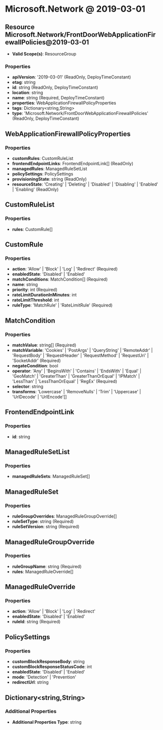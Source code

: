# Microsoft.Network @ 2019-03-01

## Resource Microsoft.Network/FrontDoorWebApplicationFirewallPolicies@2019-03-01
* **Valid Scope(s)**: ResourceGroup
### Properties
* **apiVersion**: '2019-03-01' (ReadOnly, DeployTimeConstant)
* **etag**: string
* **id**: string (ReadOnly, DeployTimeConstant)
* **location**: string
* **name**: string (Required, DeployTimeConstant)
* **properties**: WebApplicationFirewallPolicyProperties
* **tags**: Dictionary<string,String>
* **type**: 'Microsoft.Network/FrontDoorWebApplicationFirewallPolicies' (ReadOnly, DeployTimeConstant)

## WebApplicationFirewallPolicyProperties
### Properties
* **customRules**: CustomRuleList
* **frontendEndpointLinks**: FrontendEndpointLink[] (ReadOnly)
* **managedRules**: ManagedRuleSetList
* **policySettings**: PolicySettings
* **provisioningState**: string (ReadOnly)
* **resourceState**: 'Creating' | 'Deleting' | 'Disabled' | 'Disabling' | 'Enabled' | 'Enabling' (ReadOnly)

## CustomRuleList
### Properties
* **rules**: CustomRule[]

## CustomRule
### Properties
* **action**: 'Allow' | 'Block' | 'Log' | 'Redirect' (Required)
* **enabledState**: 'Disabled' | 'Enabled'
* **matchConditions**: MatchCondition[] (Required)
* **name**: string
* **priority**: int (Required)
* **rateLimitDurationInMinutes**: int
* **rateLimitThreshold**: int
* **ruleType**: 'MatchRule' | 'RateLimitRule' (Required)

## MatchCondition
### Properties
* **matchValue**: string[] (Required)
* **matchVariable**: 'Cookies' | 'PostArgs' | 'QueryString' | 'RemoteAddr' | 'RequestBody' | 'RequestHeader' | 'RequestMethod' | 'RequestUri' | 'SocketAddr' (Required)
* **negateCondition**: bool
* **operator**: 'Any' | 'BeginsWith' | 'Contains' | 'EndsWith' | 'Equal' | 'GeoMatch' | 'GreaterThan' | 'GreaterThanOrEqual' | 'IPMatch' | 'LessThan' | 'LessThanOrEqual' | 'RegEx' (Required)
* **selector**: string
* **transforms**: 'Lowercase' | 'RemoveNulls' | 'Trim' | 'Uppercase' | 'UrlDecode' | 'UrlEncode'[]

## FrontendEndpointLink
### Properties
* **id**: string

## ManagedRuleSetList
### Properties
* **managedRuleSets**: ManagedRuleSet[]

## ManagedRuleSet
### Properties
* **ruleGroupOverrides**: ManagedRuleGroupOverride[]
* **ruleSetType**: string (Required)
* **ruleSetVersion**: string (Required)

## ManagedRuleGroupOverride
### Properties
* **ruleGroupName**: string (Required)
* **rules**: ManagedRuleOverride[]

## ManagedRuleOverride
### Properties
* **action**: 'Allow' | 'Block' | 'Log' | 'Redirect'
* **enabledState**: 'Disabled' | 'Enabled'
* **ruleId**: string (Required)

## PolicySettings
### Properties
* **customBlockResponseBody**: string
* **customBlockResponseStatusCode**: int
* **enabledState**: 'Disabled' | 'Enabled'
* **mode**: 'Detection' | 'Prevention'
* **redirectUrl**: string

## Dictionary<string,String>
### Additional Properties
* **Additional Properties Type**: string

